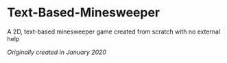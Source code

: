 # Text-Based-Minesweeper
A 2D, text-based minesweeper game created from scratch with no external help

*Originally created in January 2020*
